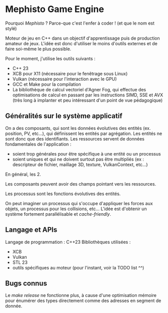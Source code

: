 # Mephisto Game Engine

Pourquoi *Mephisto* ? Parce-que c'est l'enfer à coder ! (et que le nom est stylé)

Moteur de jeu en C++ dans un objectif d'apprentissage puis de production amateur de jeux. L'idée est donc d'utiliser le moins d'outils externes et de faire soi-même le plus possible.

Pour le moment, j'utilise les outils suivants :
- C++ 23
- XCB pour X11 (nécessaire pour le fenêtrage sous Linux)
- Vulkan (nécessaire pour l'interaction avec le GPU)
- GCC et Make pour la compilation
- La bibliothèque de calcul vectoriel d'Agner Fog, qui effectue des optimisations de calcul en passant par les instructions SIMD, SSE et AVX (très long à implanter et peu intéressant d'un point de vue pédagogique)

## Généralités sur le système applicatif

On a des composants, qui sont les données évolutives des entités (ex. position, PV, etc...), qui définissent les entités par agrégation. Les entités ne sont donc que des identifiants.
Les ressources servent de données fondamentales de l'application :
- soient trop générales pour être spécifique à une entité ou un processus
- soient uniques et qui ne doivent surtout pas être multipliés (ex : descripteur de fichier, maillage 3D, texture, VulkanContext, etc...)

En général, les 2.

Les composants peuvent avoir des champs pointant vers les ressources.

Les processus sont les fonctions évolutives des entités.

On peut imaginer un processus qui s'occupe d'appliquer les forces aux objets, un processus pour les collisions, etc... L'idée est d'obtenir un système fortement parallélisable et *cache-friendly*.

## Langage et APIs

Langage de programmation : C++23
Bibliothèques utilisées : 
- XCB
- Vulkan
- STL 23
- outils spécifiques au moteur (pour l'instant, voir la TODO list ^^)

## Bugs connus

Le *make release* ne fonctionne plus, à cause d'une optimisation mémoire pour énumérer des types directement comme des adresses en segment de donnée.
